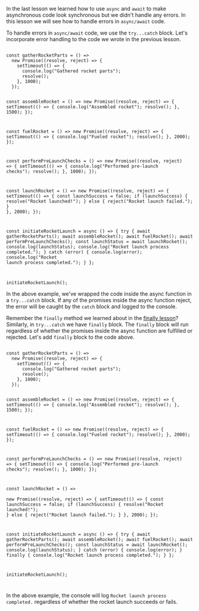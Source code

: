 In the last lesson we learned how to use `async` and `await` to make asynchronous code look synchronous but we didn't handle any errors. In this lesson we will see how to handle errors in `async/await` code.

To handle errors in `async/await` code, we use the `try...catch` block. Let's incorporate error handling to the code we wrote in the previous lesson.

<codeblock language="javascript" type="lesson" foldLines="1-44">
<code>
const gatherRocketParts = () =>
  new Promise((resolve, reject) => {
    setTimeout(() => {
      console.log("Gathered rocket parts");
      resolve();
    }, 1000);
  });

const assembleRocket = () =>
  new Promise((resolve, reject) => {
    setTimeout(() => {
      console.log("Assembled rocket");
      resolve();
    }, 1500);
  });

const fuelRocket = () =>
  new Promise((resolve, reject) => {
    setTimeout(() => {
      console.log("Fueled rocket");
      resolve();
    }, 2000);
  });

const performPreLaunchChecks = () =>
  new Promise((resolve, reject) => {
    setTimeout(() => {
      console.log("Performed pre-launch checks");
      resolve();
    }, 1000);
  });

const launchRocket = () =>
  new Promise((resolve, reject) => {
    setTimeout(() => {
      const launchSuccess = false;
      if (launchSuccess) {
        resolve("Rocket launched!");
      } else {
        reject("Rocket launch failed.");
      }
    }, 2000);
  });

const initiateRocketLaunch = async () => {
  try {
    await gatherRocketParts();
    await assembleRocket();
    await fuelRocket();
    await performPreLaunchChecks();
    const launchStatus = await launchRocket();
    console.log(launchStatus);
    console.log("Rocket launch process completed.");
  } catch (error) {
    console.log(error);
    console.log("Rocket launch process completed.");
  }
};

initiateRocketLaunch();
</code>
</codeblock>

In the above example, we've wrapped the code inside the async function in a `try...catch` block. If any of the promises inside the async function reject, the error will be caught by the `catch` block and logged to the console.

Remember the `finally` method we learned about in the [finally lesson](https://courses.bigbinaryacademy.com/learn-intermediate-javascript/promises/finally-method)? Similarly, in `try...catch` we have `finally` block. The `finally` block will run regardless of whether the promises inside the async function are fulfilled or rejected. Let's add `finally` block to the code above.

<codeblock language="javascript" type="lesson" foldLines="1-44">
<code>
const gatherRocketParts = () =>
  new Promise((resolve, reject) => {
    setTimeout(() => {
      console.log("Gathered rocket parts");
      resolve();
    }, 1000);
  });

const assembleRocket = () =>
  new Promise((resolve, reject) => {
    setTimeout(() => {
      console.log("Assembled rocket");
      resolve();
    }, 1500);
  });

const fuelRocket = () =>
  new Promise((resolve, reject) => {
    setTimeout(() => {
      console.log("Fueled rocket");
      resolve();
    }, 2000);
  });

const performPreLaunchChecks = () =>
  new Promise((resolve, reject) => {
    setTimeout(() => {
      console.log("Performed pre-launch checks");
      resolve();
    }, 1000);
  });

const launchRocket = () =>  
  new Promise((resolve, reject) => {
    setTimeout(() => {
      const launchSuccess = false;
      if (launchSuccess) {
        resolve("Rocket launched!");
      } else {
        reject("Rocket launch failed.");
      }
    }, 2000);
  });

const initiateRocketLaunch = async () => {
  try {
    await gatherRocketParts();
    await assembleRocket();
    await fuelRocket();
    await performPreLaunchChecks();
    const launchStatus = await launchRocket();
    console.log(launchStatus);
  } catch (error) {
    console.log(error);
  } finally {
    console.log("Rocket launch process completed.");
  }
};

initiateRocketLaunch();

</code>
</codeblock>

In the above example, the console will log `Rocket launch process completed.` regardless of whether the rocket launch succeeds or fails.